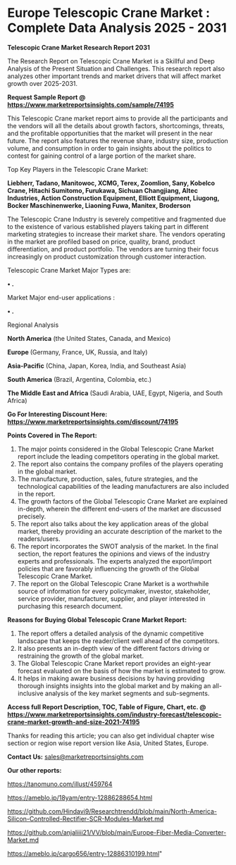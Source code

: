# Europe Telescopic Crane Market : Complete Data Analysis 2025 - 2031

<strong>Telescopic Crane Market Research Report 2031</strong>

The Research Report on Telescopic Crane Market is a Skillful and Deep Analysis of the Present Situation and Challenges. This research report also analyzes other important trends and market drivers that will affect market growth over 2025-2031.

<strong>Request Sample Report @ <a href=https://www.marketreportsinsights.com/sample/74195>https://www.marketreportsinsights.com/sample/74195</a></strong>

This Telescopic Crane market report aims to provide all the participants and the vendors will all the details about growth factors, shortcomings, threats, and the profitable opportunities that the market will present in the near future. The report also features the revenue share, industry size, production volume, and consumption in order to gain insights about the politics to contest for gaining control of a large portion of the market share.

Top Key Players in the Telescopic Crane Market:

<strong>Liebherr, Tadano, Manitowoc, XCMG, Terex, Zoomlion, Sany, Kobelco Crane, Hitachi Sumitomo, Furukawa, Sichuan Changjiang, Altec Industries, Action Construction Equipment, Elliott Equipment, Liugong, Bocker Maschinenwerke, Liaoning Fuwa, Manitex, Broderson</strong>

The Telescopic Crane Industry is severely competitive and fragmented due to the existence of various established players taking part in different marketing strategies to increase their market share. The vendors operating in the market are profiled based on price, quality, brand, product differentiation, and product portfolio. The vendors are turning their focus increasingly on product customization through customer interaction.

Telescopic Crane Market Major Types are:

<strong>• .</strong>

Market Major end-user applications :

<strong>• .</strong>

Regional Analysis

</u><strong><b>North America</b></strong> (the United States, Canada, and Mexico)

<strong><b>Europe </b></strong>(Germany, France, UK, Russia, and Italy)

<strong><b>Asia-Pacific</b></strong> (China, Japan, Korea, India, and Southeast Asia)

<strong><b>South America</b></strong> (Brazil, Argentina, Colombia, etc.)

<strong><b>The Middle East and Africa</b></strong> (Saudi Arabia, UAE, Egypt, Nigeria, and South Africa)

<strong>Go For Interesting Discount Here: <a href=https://www.marketreportsinsights.com/discount/74195>https://www.marketreportsinsights.com/discount/74195</a></strong>

<strong>Points Covered in The Report:</strong>
<ol>
  <li>The major points considered in the Global Telescopic Crane Market report include the leading competitors operating in the global market.</li>
  <li>The report also contains the company profiles of the players operating in the global market.</li>
  <li>The manufacture, production, sales, future strategies, and the technological capabilities of the leading manufacturers are also included in the report.</li>
  <li>The growth factors of the Global Telescopic Crane Market are explained in-depth, wherein the different end-users of the market are discussed precisely.</li>
  <li>The report also talks about the key application areas of the global market, thereby providing an accurate description of the market to the readers/users.</li>
  <li>The report incorporates the SWOT analysis of the market. In the final section, the report features the opinions and views of the industry experts and professionals. The experts analyzed the export/import policies that are favorably influencing the growth of the Global Telescopic Crane Market.</li>
  <li>The report on the Global Telescopic Crane Market is a worthwhile source of information for every policymaker, investor, stakeholder, service provider, manufacturer, supplier, and player interested in purchasing this research document.</li>
</ol>
<strong>Reasons for Buying Global Telescopic Crane Market Report:</strong>

<ol>
  <li>The report offers a detailed analysis of the dynamic competitive landscape that keeps the reader/client well ahead of the competitors.</li>
  <li>It also presents an in-depth view of the different factors driving or restraining the growth of the global market.</li>
  <li>The Global Telescopic Crane Market report provides an eight-year forecast evaluated on the basis of how the market is estimated to grow.</li>
  <li>It helps in making aware business decisions by having providing thorough insights insights into the global market and by making an all-inclusive analysis of the key market segments and sub-segments.</li>
</ol>
<strong>Access full Report Description, TOC, Table of Figure, Chart, etc. @ <a href=https://www.marketreportsinsights.com/industry-forecast/telescopic-crane-market-growth-and-size-2021-74195>https://www.marketreportsinsights.com/industry-forecast/telescopic-crane-market-growth-and-size-2021-74195</a></strong>


Thanks for reading this article; you can also get individual chapter wise section or region wise report version like Asia, United States, Europe.

<strong>Contact Us:</strong>
sales@marketreportsinsights.com

<strong>Our other reports:</strong>

<a href=https://tanomuno.com/illust/459764>https://tanomuno.com/illust/459764</a>

<a href=https://ameblo.jp/18yam/entry-12886288654.html>https://ameblo.jp/18yam/entry-12886288654.html</a>

<a href=https://github.com/Hindavi9/Researchtrendd/blob/main/North-America-Silicon-Controlled-Rectifier-SCR-Modules-Market.md>https://github.com/Hindavi9/Researchtrendd/blob/main/North-America-Silicon-Controlled-Rectifier-SCR-Modules-Market.md</a>

<a href=https://github.com/anjaliiii21/VV/blob/main/Europe-Fiber-Media-Converter-Market.md>https://github.com/anjaliiii21/VV/blob/main/Europe-Fiber-Media-Converter-Market.md</a>

<a href=https://ameblo.jp/cargo656/entry-12886310199.html>https://ameblo.jp/cargo656/entry-12886310199.html</a>"
